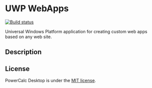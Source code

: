 # UWP WebApps
[![Build status](https://ci.appveyor.com/api/projects/status/lb0ffyudb5b064le?svg=true)](https://ci.appveyor.com/project/T-Alex/uwpwebapps)

Universal Windows Platform application for creating custom web apps based on any web site.

## Description

## License
PowerCalc Desktop is under the [MIT license](LICENSE.md).